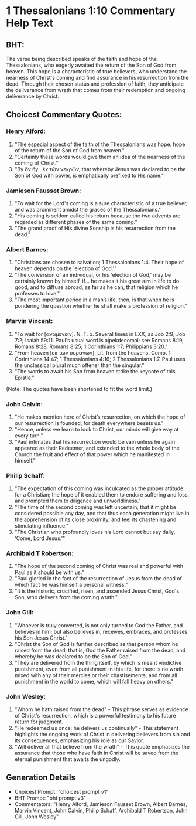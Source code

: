# 1 Thessalonians 1:10 Commentary Help Text

## BHT:
The verse being described speaks of the faith and hope of the Thessalonians, who eagerly awaited the return of the Son of God from heaven. This hope is a characteristic of true believers, who understand the nearness of Christ's coming and find assurance in his resurrection from the dead. Through their chosen status and profession of faith, they anticipate the deliverance from wrath that comes from their redemption and ongoing deliverance by Christ.

## Choicest Commentary Quotes:
### Henry Alford:
1. "The especial aspect of the faith of the Thessalonians was hope: hope of the return of the Son of God from heaven."
2. "Certainly these words would give them an idea of the nearness of the coming of Christ."
3. "By ὃν ἤγ . ἐκ τῶν νεκρῶν, that whereby Jesus was declared to be the Son of God with power, is emphatically prefixed to His name."

### Jamieson Fausset Brown:
1. "To wait for the Lord's coming is a sure characteristic of a true believer, and was prominent amidst the graces of the Thessalonians."
2. "His coming is seldom called his return because the two advents are regarded as different phases of the same coming."
3. "The grand proof of His divine Sonship is his resurrection from the dead."

### Albert Barnes:
1. "Christians are chosen to salvation; 1 Thessalonians 1:4. Their hope of heaven depends on the 'election of God.'"
2. "The conversion of an individual, or his 'election of God,' may be certainly known by himself, if... he makes it his great aim in life to do good, and to diffuse abroad, as far as he can, that religion which he professes to love."
3. "The most important period in a man’s life, then, is that when he is pondering the question whether he shall make a profession of religion."

### Marvin Vincent:
1. "To wait for [αναμενειν]. N. T. o. Several times in LXX, as Job 2:9; Job 7:2; Isaiah 59:11. Paul's usual word is ajpekdecomai: see Romans 8:19, Romans 8:28, Romans 8:25; 1 Corinthians 1:7; Philippians 3:20."
2. "From heaven [εκ των ουρανων]. Lit. from the heavens. Comp. 1 Corinthians 14:47; 1 Thessalonians 4:16; 2 Thessalonians 1:7. Paul uses the unclassical plural much oftener than the singular."
3. "The words to await his Son from heaven strike the keynote of this Epistle."

(Note: The quotes have been shortened to fit the word limit.)

### John Calvin:
1. "He makes mention here of Christ’s resurrection, on which the hope of our resurrection is founded, for death everywhere besets us."
2. "Hence, unless we learn to look to Christ, our minds will give way at every turn."
3. "Paul intimates that his resurrection would be vain unless he again appeared as their Redeemer, and extended to the whole body of the Church the fruit and effect of that power which he manifested in himself."

### Philip Schaff:
1. "The expectation of this coming was inculcated as the proper attitude for a Christian; the hope of it enabled them to endure suffering and loss, and prompted them to diligence and unworldliness."
2. "The time of the second coming was left uncertain, that it might be considered possible any day, and that thus each generation might live in the apprehension of its close proximity, and feel its chastening and stimulating influence."
3. "The Christian who profoundly loves his Lord cannot but say daily, ‘Come, Lord Jesus.’"

### Archibald T Robertson:
1. "The hope of the second coming of Christ was real and powerful with Paul as it should be with us."
2. "Paul gloried in the fact of the resurrection of Jesus from the dead of which fact he was himself a personal witness."
3. "It is the historic, crucified, risen, and ascended Jesus Christ, God's Son, who delivers from the coming wrath."

### John Gill:
1. "Whoever is truly converted, is not only turned to God the Father, and believes in him; but also believes in, receives, embraces, and professes his Son Jesus Christ." 
2. "Christ the Son of God is further described as that person whom he raised from the dead; that is, God the Father raised from the dead, and whereby he was declared to be the Son of God." 
3. "They are delivered from the thing itself, by which is meant vindictive punishment, even from all punishment in this life, for there is no wrath mixed with any of their mercies or their chastisements; and from all punishment in the world to come, which will fall heavy on others."

### John Wesley:
1. "Whom he hath raised from the dead" - This phrase serves as evidence of Christ's resurrection, which is a powerful testimony to his future return for judgment.
2. "He redeemed us once; he delivers us continually" - This statement highlights the ongoing work of Christ in delivering believers from sin and its consequences, emphasizing his role as our Savior.
3. "Will deliver all that believe from the wrath" - This quote emphasizes the assurance that those who have faith in Christ will be saved from the eternal punishment that awaits the ungodly.


## Generation Details
- Choicest Prompt: "choicest prompt v1"
- BHT Prompt: "bht prompt v3"
- Commentators: "Henry Alford, Jamieson Fausset Brown, Albert Barnes, Marvin Vincent, John Calvin, Philip Schaff, Archibald T Robertson, John Gill, John Wesley"

